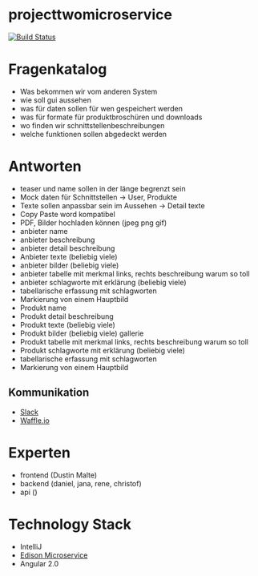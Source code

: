 # projecttwomicroservice

[![Build Status](https://travis-ci.org/meandor/projecttwomicroservice.svg?branch=master)](https://travis-ci.org/meandor/projecttwomicroservice)

# Fragenkatalog
* Was bekommen wir vom anderen System
* wie soll gui aussehen
* was für daten sollen für wen gespeichert werden
* was für formate für produktbroschüren und downloads
* wo finden wir schnittstellenbeschreibungen
* welche funktionen sollen abgedeckt werden

# Antworten

* teaser und name sollen in der länge begrenzt sein
* Mock daten für Schnittstellen -> User, Produkte
* Texte sollen anpassbar sein im Aussehen -> Detail texte
* Copy Paste word kompatibel
* PDF, Bilder hochladen können (jpeg png gif)
* anbieter name
* anbieter beschreibung
* anbieter detail beschreibung
* Anbieter texte (beliebig viele)
* anbieter bilder (beliebig viele)
* anbieter tabelle mit merkmal links, rechts beschreibung warum so toll
* anbieter schlagworte mit erklärung (beliebig viele)
* tabellarische erfassung mit schlagworten
* Markierung von einem Hauptbild
* Produkt name
* Produkt detail beschreibung
* Produkt texte (beliebig viele)
* Produkt bilder (beliebig viele) gallerie
* Produkt tabelle mit merkmal links, rechts beschreibung warum so toll
* Produkt schlagworte mit erklärung (beliebig viele)
* tabellarische erfassung mit schlagworten
* Markierung von einem Hauptbild

## Kommunikation
* [Slack](https://projmicro.slack.com)
* [Waffle.io](https://waffle.io/)

# Experten
* frontend (Dustin Malte)
* backend (daniel, jana, rene, christof)
* api ()

# Technology Stack
* IntelliJ
* [Edison Microservice](https://github.com/otto-de/edison-microservice)
* Angular 2.0
